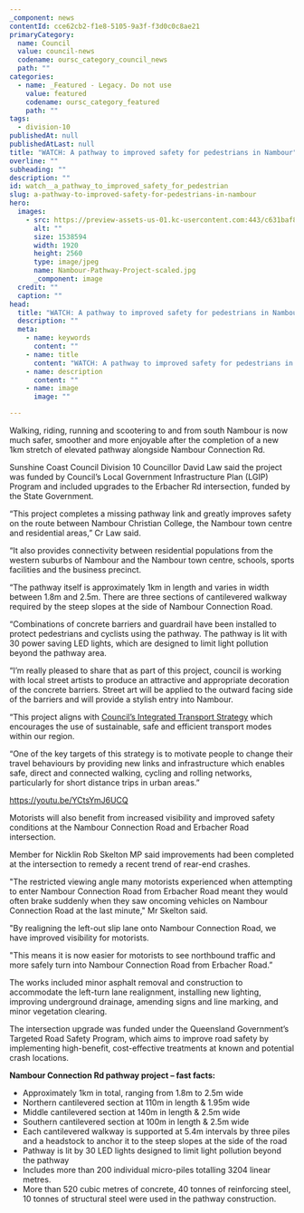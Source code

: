 ```yaml
---
_component: news
contentId: cce62cb2-f1e8-5105-9a3f-f3d0c0c8ae21
primaryCategory:
  name: Council
  value: council-news
  codename: oursc_category_council_news
  path: ""
categories:
  - name: _Featured - Legacy. Do not use
    value: featured
    codename: oursc_category_featured
    path: ""
tags:
  - division-10
publishedAt: null
publishedAtLast: null
title: "WATCH: A pathway to improved safety for pedestrians in Nambour"
overline: ""
subheading: ""
description: ""
id: watch__a_pathway_to_improved_safety_for_pedestrian
slug: a-pathway-to-improved-safety-for-pedestrians-in-nambour
hero:
  images:
    - src: https://preview-assets-us-01.kc-usercontent.com:443/c631baf8-1b46-001f-580c-d0001b68b4a8/a47cb597-1bff-4c93-ae88-6e6ab13075ce/Nambour-Pathway-Project-scaled.jpg
      alt: ""
      size: 1538594
      width: 1920
      height: 2560
      type: image/jpeg
      name: Nambour-Pathway-Project-scaled.jpg
      _component: image
  credit: ""
  caption: ""
head:
  title: "WATCH: A pathway to improved safety for pedestrians in Nambour"
  description: ""
  meta:
    - name: keywords
      content: ""
    - name: title
      content: "WATCH: A pathway to improved safety for pedestrians in Nambour"
    - name: description
      content: ""
    - name: image
      image: ""

---
```

Walking, riding, running and scootering to and from south Nambour is now much safer, smoother and more enjoyable after the completion of a new 1km stretch of elevated pathway alongside Nambour Connection Rd.

Sunshine Coast Council Division 10 Councillor David Law said the project was funded by Council’s Local Government Infrastructure Plan (LGIP) Program and included upgrades to the Erbacher Rd intersection, funded by the State Government.

“This project completes a missing pathway link and greatly improves safety on the route between Nambour Christian College, the Nambour town centre and residential areas,” Cr Law said.

“It also provides connectivity between residential populations from the western suburbs of Nambour and the Nambour town centre, schools, sports facilities and the business precinct.

“The pathway itself is approximately 1km in length and varies in width between 1.8m and 2.5m. There are three sections of cantilevered walkway required by the steep slopes at the side of Nambour Connection Road.

“Combinations of concrete barriers and guardrail have been installed to protect pedestrians and cyclists using the pathway. The pathway is lit with 30 power saving LED lights, which are designed to limit light pollution beyond the pathway area.

“I’m really pleased to share that as part of this project, council is working with local street artists to produce an attractive and appropriate decoration of the concrete barriers. Street art will be applied to the outward facing side of the barriers and will provide a stylish entry into Nambour.

“This project aligns with [Council’s Integrated Transport Strategy](https://www.sunshinecoast.qld.gov.au/Council/Planning-and-Projects/Council-Strategies/Sunshine-Coast-Integrated-Transport-Strategy)
&#x20;which encourages the use of sustainable, safe and efficient transport modes within our region.

“One of the key targets of this strategy is to motivate people to change their travel behaviours by providing new links and infrastructure which enables safe, direct and connected walking, cycling and rolling networks, particularly for short distance trips in urban areas.”

<https://youtu.be/YCtsYmJ6UCQ>


Motorists will also benefit from increased visibility and improved safety conditions at the Nambour Connection Road and Erbacher Road intersection.

Member for Nicklin Rob Skelton MP said improvements had been completed at the intersection to remedy a recent trend of rear-end crashes.

"The restricted viewing angle many motorists experienced when attempting to enter Nambour Connection Road from Erbacher Road meant they would often brake suddenly when they saw oncoming vehicles on Nambour Connection Road at the last minute," Mr Skelton said.

"By realigning the left-out slip lane onto Nambour Connection Road, we have improved visibility for motorists.

"This means it is now easier for motorists to see northbound traffic and more safely turn into Nambour Connection Road from Erbacher Road.”

The works included minor asphalt removal and construction to accommodate the left-turn lane realignment, installing new lighting, improving underground drainage, amending signs and line marking, and minor vegetation clearing.

The intersection upgrade was funded under the Queensland Government’s Targeted Road Safety Program, which aims to improve road safety by implementing high-benefit, cost-effective treatments at known and potential crash locations.

**Nambour Connection Rd pathway project – fast facts:**

*   Approximately 1km in total, ranging from 1.8m to 2.5m wide
*   Northern cantilevered section at 110m in length & 1.95m wide
*   Middle cantilevered section at 140m in length & 2.5m wide
*   Southern cantilevered section at 100m in length & 2.5m wide
*   Each cantilevered walkway is supported at 5.4m intervals by three piles and a headstock to anchor it to the steep slopes at the side of the road
*   Pathway is lit by 30 LED lights designed to limit light pollution beyond the pathway
*   Includes more than 200 individual micro-piles totalling 3204 linear metres.
*   More than 520 cubic metres of concrete, 40 tonnes of reinforcing steel, 10 tonnes of structural steel were used in the pathway construction.
